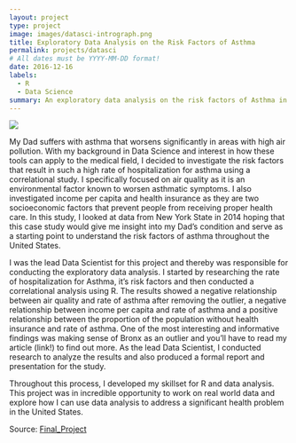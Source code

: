 ```yaml
---
layout: project
type: project
image: images/datasci-intrograph.png
title: Exploratory Data Analysis on the Risk Factors of Asthma
permalink: projects/datasci
# All dates must be YYYY-MM-DD format!
date: 2016-12-16
labels:
  - R
  - Data Science
summary: An exploratory data analysis on the risk factors of Asthma in New York State in 2014.
---
```


<img class="ui large left floated rounded image" src="../images/datasci-intrograph.png">

My Dad suffers with asthma that worsens significantly in areas with high air pollution. With my background in Data Science and interest in how these tools can apply to the medical field, I decided to investigate the risk factors that result in such a high rate of hospitalization for asthma using a correlational study. I specifically focused on air quality as it is an environmental factor known to worsen asthmatic symptoms. I also investigated income per capita and health insurance as they are two socioeconomic factors that prevent people from receiving proper health care. In this study, I looked at data from New York State in 2014 hoping that this case study would give me insight into my Dad’s condition and serve as a starting point to understand the risk factors of asthma throughout the United States.

I was the lead Data Scientist for this project and thereby was responsible for conducting the exploratory data analysis. I started by researching the rate of hospitalization for Asthma, it’s risk factors and then conducted a correlational analysis using R. The results showed a negative relationship between air quality and rate of asthma after removing the outlier, a negative relationship between income per capita and rate of asthma and a positive relationship between the proportion of the population without health insurance and rate of asthma. One of the most interesting and informative findings was making sense of Bronx as an outlier and you’ll have to read my article (link!) to find out more. As the lead Data Scientist, I conducted research to analyze the results and also produced a formal report and presentation for the study. 

Throughout this process, I developed my skillset for R and data analysis. This project was in incredible opportunity to work on real world data and explore how I can use data analysis to address a significant health problem in the United States.
 
Source: <a href="https://github.com/acnarciso/Final_Project"><i class="large github icon"></i>Final_Project</a>
